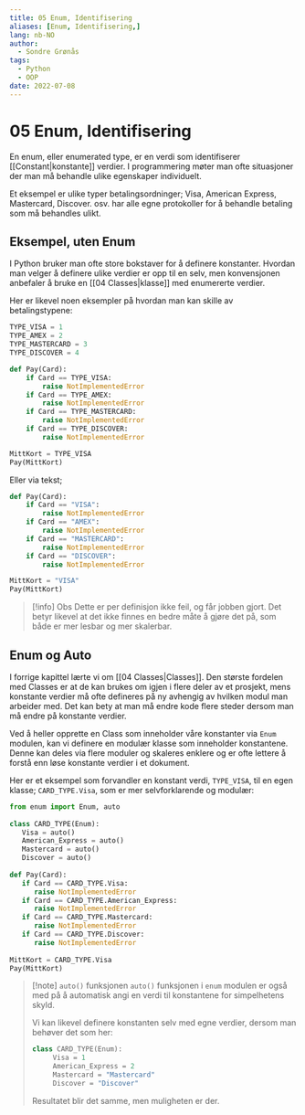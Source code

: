 ```yaml
---
title: 05 Enum, Identifisering
aliases: [Enum, Identifisering,]
lang: nb-NO
author:
  - Sondre Grønås
tags:
  - Python
  - OOP
date: 2022-07-08
---
```

# 05 Enum, Identifisering
En enum, eller enumerated type, er en verdi som identifiserer [[Constant|konstante]] verdier. I programmering møter man ofte situasjoner der man må behandle ulike egenskaper individuelt.

Et eksempel er ulike typer betalingsordninger; Visa, American Express, Mastercard, Discover. osv. har alle egne protokoller for å behandle betaling som må behandles ulikt.

## Eksempel, uten Enum
I Python bruker man ofte store bokstaver for å definere konstanter. Hvordan man velger å definere ulike verdier er opp til en selv, men konvensjonen anbefaler å bruke en [[04 Classes|klasse]] med enumererte verdier.

Her er likevel noen eksempler på hvordan man kan skille av betalingstypene:

```python
TYPE_VISA = 1
TYPE_AMEX = 2
TYPE_MASTERCARD = 3
TYPE_DISCOVER = 4

def Pay(Card):
	if Card == TYPE_VISA:
		raise NotImplementedError
	if Card == TYPE_AMEX:
		raise NotImplementedError
	if Card == TYPE_MASTERCARD:
		raise NotImplementedError
	if Card == TYPE_DISCOVER:
		raise NotImplementedError

MittKort = TYPE_VISA
Pay(MittKort)
```

Eller via tekst;
```python
def Pay(Card):
	if Card == "VISA":
		raise NotImplementedError
	if Card == "AMEX":
		raise NotImplementedError
	if Card == "MASTERCARD":
		raise NotImplementedError
	if Card == "DISCOVER":
		raise NotImplementedError

MittKort = "VISA"
Pay(MittKort)
```

> [!info] Obs
> Dette er per definisjon ikke feil, og får jobben gjort.
> Det betyr likevel at det ikke finnes en bedre måte å gjøre det på, som både er mer lesbar og mer skalerbar.


## Enum og Auto
I forrige kapittel lærte vi om [[04 Classes|Classes]]. Den største fordelen med Classes er at de kan brukes om igjen i flere deler av et prosjekt, mens konstante verdier må ofte defineres på ny avhengig av hvilken modul man arbeider med. Det kan bety at man må endre kode flere steder dersom man må endre på konstante verdier.

Ved å heller opprette en Class som inneholder våre konstanter via `Enum` modulen, kan vi definere en modulær klasse som inneholder konstantene. Denne kan deles via flere moduler og skaleres enklere og er ofte lettere å forstå enn løse konstante verdier i et dokument.

Her er et eksempel som forvandler en konstant verdi, `TYPE_VISA`, til en egen klasse; `CARD_TYPE.Visa`, som er mer selvforklarende og modulær:
```python
from enum import Enum, auto  
  
class CARD_TYPE(Enum):  
   Visa = auto()  
   American_Express = auto()  
   Mastercard = auto()  
   Discover = auto()  
  
def Pay(Card):  
   if Card == CARD_TYPE.Visa:  
      raise NotImplementedError  
   if Card == CARD_TYPE.American_Express:  
      raise NotImplementedError  
   if Card == CARD_TYPE.Mastercard:  
      raise NotImplementedError  
   if Card == CARD_TYPE.Discover:  
      raise NotImplementedError  
  
MittKort = CARD_TYPE.Visa
Pay(MittKort)
```

> [!note] `auto()` funksjonen
> `auto()` funksjonen i `enum` modulen er også med på å automatisk angi en verdi til konstantene for simpelhetens skyld.
>
> Vi kan likevel definere konstanten selv med egne verdier, dersom man behøver det som her:
> ```python
> class CARD_TYPE(Enum):  
>	   Visa = 1
>	   American_Express = 2
>	   Mastercard = "Mastercard"
>	   Discover = "Discover"
> ```
> Resultatet blir det samme, men muligheten er der.

